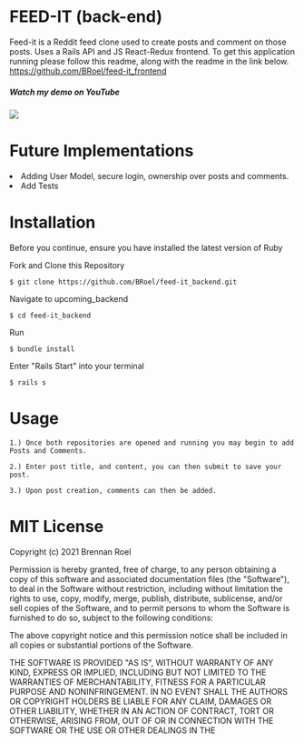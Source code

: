 # FEED-IT (back-end)
Feed-it is a Reddit feed clone used to create posts and comment on those posts. Uses a Rails API and JS React-Redux frontend. To get this application running please follow this readme, along with the readme in the link below. https://github.com/BRoel/feed-it_frontend

##### Watch my demo on YouTube
<a href= 'https://www.youtube.com/watch?v=XlyqpubZrHY' rel="nofollow"><img src= "https://img.shields.io/badge/YouTube-FF0000?style=for-the-badge&logo=youtube&logoColor=white" /></a>

# Future Implementations

<li>Adding User Model, secure login, ownership over posts and comments.</li>
<li>Add Tests</li>

# Installation 

Before you continue, ensure you have installed the latest version of Ruby

Fork and Clone this Repository
```
$ git clone https://github.com/BRoel/feed-it_backend.git
```
Navigate to upcoming_backend
```
$ cd feed-it_backend
```
Run
```
$ bundle install
```
Enter "Rails Start" into your terminal
```
$ rails s
```
# Usage
```
1.) Once both repositories are opened and running you may begin to add Posts and Comments.
```
```
2.) Enter post title, and content, you can then submit to save your post.
```
```
3.) Upon post creation, comments can then be added.
```
# MIT License

Copyright (c) 2021 Brennan Roel

Permission is hereby granted, free of charge, to any person obtaining a copy
of this software and associated documentation files (the "Software"), to deal
in the Software without restriction, including without limitation the rights
to use, copy, modify, merge, publish, distribute, sublicense, and/or sell
copies of the Software, and to permit persons to whom the Software is
furnished to do so, subject to the following conditions:

The above copyright notice and this permission notice shall be included in all
copies or substantial portions of the Software.

THE SOFTWARE IS PROVIDED "AS IS", WITHOUT WARRANTY OF ANY KIND, EXPRESS OR
IMPLIED, INCLUDING BUT NOT LIMITED TO THE WARRANTIES OF MERCHANTABILITY,
FITNESS FOR A PARTICULAR PURPOSE AND NONINFRINGEMENT. IN NO EVENT SHALL THE
AUTHORS OR COPYRIGHT HOLDERS BE LIABLE FOR ANY CLAIM, DAMAGES OR OTHER
LIABILITY, WHETHER IN AN ACTION OF CONTRACT, TORT OR OTHERWISE, ARISING FROM,
OUT OF OR IN CONNECTION WITH THE SOFTWARE OR THE USE OR OTHER DEALINGS IN THE